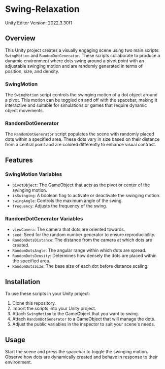 # Swing-Relaxation

Unity Editor Version: 2022.3.30f1

## Overview
This Unity project creates a visually engaging scene using two main scripts: `SwingMotion` and `RandomDotGenerator`. These scripts collaborate to produce a dynamic environment where dots swing around a pivot point with an adjustable swinging motion and are randomly generated in terms of position, size, and density.

### SwingMotion
The `SwingMotion` script controls the swinging motion of a dot object around a pivot. This motion can be toggled on and off with the spacebar, making it interactive and suitable for simulations or games that require dynamic object movements.

### RandomDotGenerator
The `RandomDotGenerator` script populates the scene with randomly placed dots within a specified area. These dots vary in size based on their distance from a central point and are colored differently to enhance visual contrast.

## Features

### SwingMotion Variables
- `pivotObject`: The GameObject that acts as the pivot or center of the swinging motion.
- `isSwinging`: A boolean flag to activate or deactivate the swinging motion.
- `swingAngle`: Controls the maximum angle of the swing.
- `frequency`: Adjusts the frequency of the swing.

### RandomDotGenerator Variables
- `viewCamera`: The camera that dots are oriented towards.
- `seed`: Seed for the random number generator to ensure reproducibility.
- `RandomDotsDistance`: The distance from the camera at which dots are created.
- `RandomDotsAngle`: The angular range within which dots are spread.
- `RandomDotsDensity`: Determines how densely the dots are placed within the specified area.
- `RandomDotsSize`: The base size of each dot before distance scaling.

## Installation

To use these scripts in your Unity project:
1. Clone this repository.
2. Import the scripts into your Unity project.
3. Attach `SwingMotion` to the GameObject that you want to swing.
4. Attach `RandomDotGenerator` to a GameObject that will manage the dots.
5. Adjust the public variables in the inspector to suit your scene's needs.

## Usage
Start the scene and press the spacebar to toggle the swinging motion. Observe how dots are dynamically created and behave in response to their environment.
